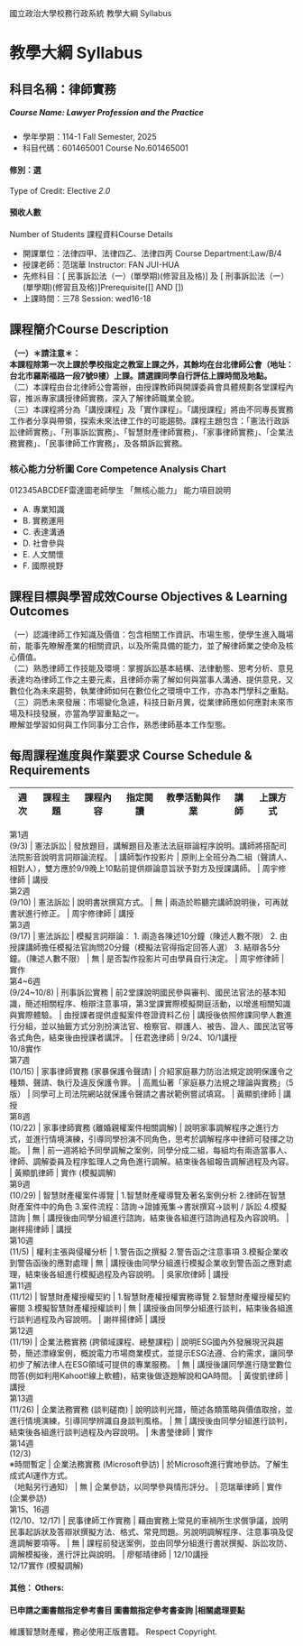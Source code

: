 國立政治大學校務行政系統 教學大綱 Syllabus
# 教學大綱 Syllabus
##  科目名稱：律師實務
#####  Course Name: Lawyer Profession and the Practice
  * 學年學期：114-1 Fall Semester, 2025 
  * 科目代碼：601465001 Course No.601465001
#### 修別：選
Type of Credit: Elective 
_2.0_
#### 預收人數
Number of Students
課程資料Course Details
  * 開課單位：法律四甲、法律四乙、法律四丙 Course Department:Law/B/4 
  * 授課老師：范瑞華 Instructor: FAN JUI-HUA 
  * 先修科目：[ 民事訴訟法（一）(單學期)(修習且及格)] 及 [ 刑事訴訟法（一）(單學期)(修習且及格)]Prerequisite([] AND [])
  * 上課時間：三78 Session: wed16-18 
##  課程簡介Course Description
**（一）＊請注意＊：  
本課程除第一次上課於學校指定之教室上課之外，其餘均在台北律師公會（地址：台北市羅斯福路一段7號9樓）上課。請選課同學自行評估上課時間及地點。**  
（二）本課程由台北律師公會籌辦，由授課教師與開課委員會具體規劃各堂課程內容，推派專家講授律師實務，深入了解律師職業全貌。  
（三）本課程將分為「講授課程」及「實作課程」。「講授課程」將由不同專長實務工作者分享與帶領，探索未來法律工作的可能趨勢。課程主題包含：「憲法行政訴訟律師實務」、「刑事訴訟實務」、「智慧財產律師實務」、「家事律師實務」、「企業法務實務」、「民事律師工作實務」，及各類訴訟實務。
###  核心能力分析圖 Core Competence Analysis Chart
012345ABCDEF雷達圖老師學生
「無核心能力」 
能力項目說明
  * A. 專業知識
  * B. 實務運用
  * C. 表達溝通
  * D. 社會參與
  * E. 人文關懷
  * F. 國際視野
##  課程目標與學習成效Course Objectives & Learning Outcomes 
（一）認識律師工作知識及價值：包含相關工作資訊、市場生態，使學生進入職場前，能事先瞭解產業的相關資訊，以及所需具備的能力，並了解律師業之使命及核心價值。  
（二）熟悉律師工作技能及環境：掌握訴訟基本結構、法律動態、思考分析、意見表達均為律師工作之主要元素，且律師亦需了解如何與當事人溝通、提供意見，又數位化為未來趨勢，執業律師如何在數位化之環境中工作，亦為本門學科之重點。  
（三）洞悉未來發展：市場變化急遽，科技日新月異，從業律師應如何應對未來市場及科技發展，亦當為學習重點之一。  
瞭解並學習如何與工作同事分工合作，熟悉律師基本工作型態。
##  每周課程進度與作業要求 Course Schedule & Requirements
週次 |  課程主題 |  課程內容 |  指定閱讀 |  教學活動與作業 |  講師 |  上課方式  
---|---|---|---|---|---|---  
第1週  
(9/3) |  憲法訴訟 |  發放題目，講解題目及憲法法庭辯論程序說明。講師將搭配司法院影音說明言詞辯論流程。 |  講師製作投影片 |  原則上全班分為二組（聲請人、相對人），雙方應於9/9晚上10點前提供辯論意旨狀予對方及授課講師。 |  周宇修律師 |  講授  
第2週  
(9/10) |  憲法訴訟 |  說明書狀撰寫方式。 |  無 |  兩造於聆聽完講師說明後，可再就書狀進行修正。 |  周宇修律師 |  講授  
第3週  
(9/17) |  憲法訴訟 |  模擬言詞辯論： 1. 兩造各陳述10分鐘（陳述人數不限） 2. 由授課講師擔任模擬法官詢問20分鐘（模擬法官得指定回答人選） 3. 結辯各5分鐘。（陳述人數不限） |  無 |  是否製作投影片可由學員自行決定。 |  周宇修律師 |  實作  
第4~6週  
(9/24~10/8) |  刑事訴訟實務 |  前2堂課說明國民參與審判、國民法官法的基本知識，簡述相關程序、檢辯注意事項，第3堂課實際模擬開庭活動，以增進相關知識與實際體驗。 |  由授課者提供虛擬案件卷證資料乙份 |  講授後依照修課同學人數進行分組，並以抽籤方式分別扮演法官、檢察官、辯護人、被告、證人、國民法官等各式角色，結束後由授課者講評。 |  任君逸律師 |  9/24、10/1講授  
10/8實作  
第7週  
(10/15) |  家事律師實務 (家暴保護令聲請) |  介紹家庭暴力防治法規定說明保護令之種類、聲請、執行及違反保護令罪。 |  高鳳仙著「家庭暴力法規之理論與實務」（5版） |  同學可上司法院網站就保護令聲請之書狀範例嘗試填寫。 |  黃顯凱律師 |  講授  
第8週  
(10/22) |  家事律師實務 (離婚親權案件相關調解) |  說明家事調解程序之進行方式，並進行情境演練，引導同學扮演不同角色，思考於調解程序中律師可發揮之功能。 |  無 |  前一週將給予同學調解之案例，同學分成二組，每組均有兩造當事人、律師、調解委員及程序監理人之角色進行調解。結束後各組報告調解過程及內容。 |  黃顯凱律師 |  實作 (模擬調解)  
第9週  
(10/29) |  智慧財產權案件導覽 |  1.智慧財產權導覽及著名案例分析 2.律師在智慧財產案件中的角色 3.案件流程：諮詢→證據蒐集→書狀撰寫→談判 / 訴訟 4.模擬諮詢 |  無 |  講授後由同學分組進行諮詢，結束後各組進行諮詢過程及內容說明。 |  謝祥揚律師 |  講授  
第10週  
(11/5) |  權利主張與侵權分析 |  1.警告函之撰擬 2.警告函之注意事項 3.模擬企業收到警告函後的應對處理 |  無 |  講授後由同學分組進行模擬企業收到警告函之應對處理，結束後各組進行模擬過程及內容說明。 |  吳家欣律師 |  講授  
第11週  
(11/12) |  智慧財產權授權契約 |  1.智慧財產權授權實務導覽 2.智慧財產權授權契約審閱 3.模擬智慧財產權授權談判 |  無 |  講授後由同學分組進行談判，結束後各組進行談判過程及內容說明。 |  謝祥揚律師 |  講授  
第12週  
(11/19) |  企業法務實務 (跨領域課程、總整課程) |  說明ESG國內外發展現況與趨勢，簡述漂綠案例，概說電力市場商業模式，並提示ESG法遵、合約需求，讓同學初步了解法律人在ESG領域可提供的專業服務。 |  無 |  講授後讓同學進行隨堂數位問答(例如利用Kahoot!線上軟體)，結束後做逐題解說和QA時間。 |  黃俊凱律師 |  講授  
第13週  
(11/26) |  企業法務實務 (談判磋商) |  說明談判光譜，簡述各類策略與價值取捨，並進行情境演練，引導同學辨識自身談判風格。 |  無 |  講授後由同學分組進行談判，結束後各組進行談判過程及內容說明。 |  朱書瑩律師 |  實作  
第14週  
(12/3)  
※時間暫定 |  企業法務實務 (Microsoft參訪) |  於Microsoft進行實地參訪。了解生成式AI運作方式。  
（地點另行通知） |  無 |  企業參訪，以同學參與情形評分。 |  范瑞華律師 |  實作 (企業參訪)  
第15、16週  
(12/10、12/17) |  民事律師工作實務 |  藉由實務上常見的車禍所生求償爭議，說明民事起訴狀及答辯狀撰擬方法、格式、常見問題。另說明調解程序、注意事項及促進調解要項等。 |  無 |  課程前發送案例，並由同學分組進行書狀撰擬、訴訟攻防、調解模擬後，進行評比與說明。 |  廖郁晴律師 |  12/10講授  
12/17實作 (模擬調解)  
####  其他： Others:
####  已申請之圖書館指定參考書目  圖書館指定參考書查詢 |相關處理要點
維護智慧財產權，務必使用正版書籍。 Respect Copyright.